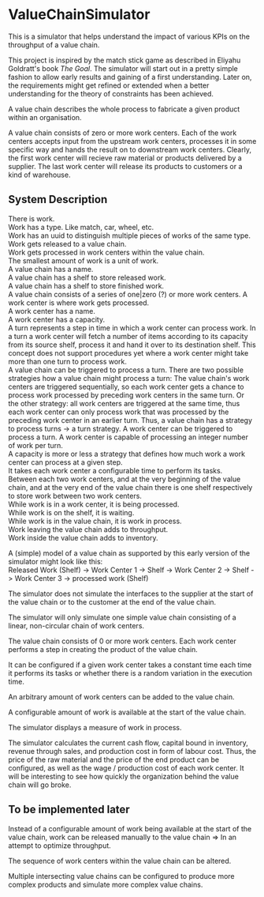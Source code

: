 # ValueChainSimulator
This is a simulator that helps understand the impact of various KPIs on the throughput of a value chain.

This project is inspired by the match stick game as described in Eliyahu Goldratt's book *The Goal*.
The simulator will start out in a pretty simple fashion to allow early results and gaining of a first understanding.
Later on, the requirements might get refined or extended when a better understanding for the theory of constraints
has been achieved.

A value chain describes the whole process to fabricate a given product within an organisation.

A value chain consists of zero or more work centers. Each of the work centers accepts input from the upstream
work centers, processes it in some specific way and hands the result on to downstream work centers. Clearly, the
first work center will recieve raw material or products delivered by a supplier. The last work center will release
its products to customers or a kind of warehouse.

## System Description

There is work.  
Work has a type. Like match, car, wheel, etc.  
Work has an uuid to distinguish multiple pieces of works of the same type.  
Work gets released to a value chain.  
Work gets processed in work centers within the value chain.  
The smallest amount of work is a unit of work.  
A value chain has a name.  
A value chain has a shelf to store released work.  
A value chain has a shelf to store finished work.  
A value chain consists of a series of one|zero (?) or more work centers. 
A work center is where work gets processed.  
A work center has a name.  
A work center has a capacity.  
A turn represents a step in time in which a work center can process work. In a turn a work center will fetch a number of items according to its capacity from its source shelf, process it and hand it over to its destination shelf. This concept does not support procedures yet where a work center might take more than one turn to process work.  
A value chain can be triggered to process a turn. There are two possible strategies how a value chain might process a turn: The value chain's work centers are triggered sequentially, so each work center gets a chance to process work processed by preceding work centers in the same turn. Or the other strategy: all work centers are triggered at the same time, thus each work center can only process work that was processed by the preceding work center in an earlier turn. Thus, a value chain has a strategy to process turns -> a turn strategy.
A work center can be triggered to process a turn. A work center is capable of processing an integer number of work per turn.  
A capacity is more or less a strategy that defines how much work a work center can process at a given step.  
It takes each work center a configurable time to perform its tasks.  
Between each two work centers, and at the very beginning of the value chain, and at the very end of the value chain there is one shelf respectively to store work between two work centers.  
While work is in a work center, it is being processed.  
While work is on the shelf, it is waiting.  
While work is in the value chain, it is work in process.  
Work leaving the value chain adds to throughput.  
Work inside the value chain adds to inventory.  

A (simple) model of a value chain as supported by this early version of the simulator might look like this:  
Released Work (Shelf) -> Work Center 1 -> Shelf -> Work Center 2 -> Shelf -> Work Center 3 -> processed work (Shelf)

The simulator does not simulate the interfaces to the supplier at the start of the value chain or to the 
customer at the end of the value chain.

The simulator will only simulate one simple value chain consisting of a linear, non-circular chain of work centers.

The value chain consists of 0 or more work centers. Each work center performs a step in creating the product
of the value chain.


It can be configured if a given work center takes a constant time each time it performs its tasks or whether there
is a random variation in the execution time.

An arbitrary amount of work centers can be added to the value chain.

A configurable amount of work is available at the start of the value chain.

The simulator displays a measure of work in process.

The simulator calculates the current cash flow, capital bound in inventory, revenue through sales, and production cost in form of labour cost. Thus, the price of the raw material and the price of the end product can be configured, as well as the wage / production cost of each work center. It will be interesting to see how quickly the organization behind the value chain will go broke.

## To be implemented later
Instead of a configurable amount of work being available at the start of the value chain, work can be released manually to the value chain => In an attempt to optimize throughput.

The sequence of work centers within the value chain can be altered.

Multiple intersecting value chains can be configured to produce more complex products and simulate more complex value chains.



